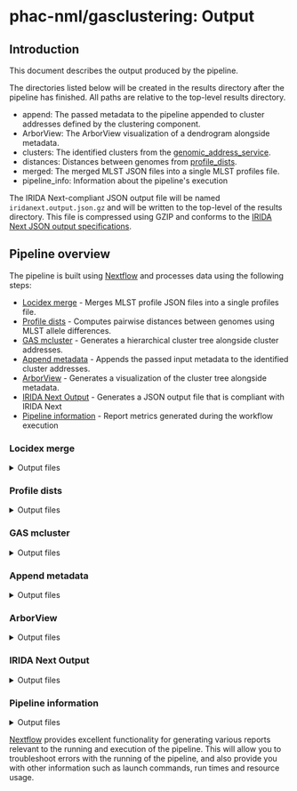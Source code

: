 # phac-nml/gasclustering: Output

## Introduction

This document describes the output produced by the pipeline.

The directories listed below will be created in the results directory after the pipeline has finished. All paths are relative to the top-level results directory.

- append: The passed metadata to the pipeline appended to cluster addresses defined by the clustering component.
- ArborView: The ArborView visualization of a dendrogram alongside metadata.
- clusters: The identified clusters from the [genomic_address_service](https://github.com/phac-nml/genomic_address_service).
- distances: Distances between genomes from [profile_dists](https://github.com/phac-nml/profile_dists).
- merged: The merged MLST JSON files into a single MLST profiles file.
- pipeline_info: Information about the pipeline's execution

The IRIDA Next-compliant JSON output file will be named `iridanext.output.json.gz` and will be written to the top-level of the results directory. This file is compressed using GZIP and conforms to the [IRIDA Next JSON output specifications](https://github.com/phac-nml/pipeline-standards#42-irida-next-json).

## Pipeline overview

The pipeline is built using [Nextflow](https://www.nextflow.io/) and processes data using the following steps:

- [Locidex merge](#locidex-merge) - Merges MLST profile JSON files into a single profiles file.
- [Profile dists](#profile-dists) - Computes pairwise distances between genomes using MLST allele differences.
- [GAS mcluster](#gas-mcluster) - Generates a hierarchical cluster tree alongside cluster addresses.
- [Append metadata](#append-metadata) - Appends the passed input metadata to the identified cluster addresses.
- [ArborView](#arborview) - Generates a visualization of the cluster tree alongside metadata.
- [IRIDA Next Output](#irida-next-output) - Generates a JSON output file that is compliant with IRIDA Next
- [Pipeline information](#pipeline-information) - Report metrics generated during the workflow execution

### Locidex merge

<details markdown="1">
<summary>Output files</summary>

- `merged/`
  - Merged MLST profiles: `profile.tsv`

</details>

### Profile dists

<details markdown="1">
<summary>Output files</summary>

- `distances/`
  - Mapping allele identifiers to integers: `allele_map.json`.
    For example:
    ```json
    {
      "l1": {
        "60b725f10c9c85c70d97880dfe8191b3": 1
      },
      "l2": {
        "60b725f10c9c85c70d97880dfe8191b3": 1
      },
      "l3": {
        "3b5d5c3712955042212316173ccf37be": 1,
        "60b725f10c9c85c70d97880dfe8191b3": 2
      }
    }
    ```
  - The query MLST profiles: `query_profile.tsv`
  - The reference MLST profiles: `ref_profile.tsv`
  - The computed distances based on MLST allele differences: `results.tsv`
  - Information on the profile_dists run: `run.json`

</details>

### GAS mcluster

<details markdown="1">
<summary>Output files</summary>

- `clusters/`
  - The computed cluster addresses: `clusters.tsv`
  - Information on the GAS mcluster run: `run.json`
  - Thesholds used to compute cluster addresses: `thresholds.json`
  - Hierarchical clusters as a newick file: `tree.nwk`

</details>

### Append metadata

<details markdown="1">
<summary>Output files</summary>

- `append/`
  - The passed input metadata columns appended to the cluster addresses file: `clusters_and_metadata.tsv`

</details>

### ArborView

<details markdown="1">
<summary>Output files</summary>

- `ArborView/`
  - The ArborView visualization of clusters and metadata: `clustered_data_arborview.html`

</details>

### IRIDA Next Output

<details markdown="1">
<summary>Output files</summary>

- `/`
  - IRIDA Next-compliant JSON output: `iridanext.output.json.gz`

</details>

### Pipeline information

<details markdown="1">
<summary>Output files</summary>

- `pipeline_info/`
  - Reports generated by Nextflow: `execution_report.html`, `execution_timeline.html`, `execution_trace.txt` and `pipeline_dag.dot`/`pipeline_dag.svg`.
  - Reports generated by the pipeline: `pipeline_report.html`, `pipeline_report.txt` and `software_versions.yml`. The `pipeline_report*` files will only be present if the `--email` / `--email_on_fail` parameter's are used when running the pipeline.
  - Reformatted samplesheet files used as input to the pipeline: `samplesheet.valid.csv`.
  - Parameters used by the pipeline run: `params.json`.

</details>

[Nextflow](https://www.nextflow.io/docs/latest/tracing.html) provides excellent functionality for generating various reports relevant to the running and execution of the pipeline. This will allow you to troubleshoot errors with the running of the pipeline, and also provide you with other information such as launch commands, run times and resource usage.
